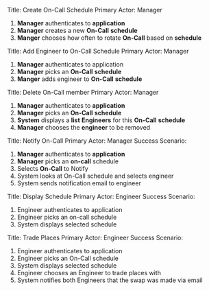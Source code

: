 Title: Create On-Call Schedule
Primary Actor: Manager

1. **Manager** authenticates to **application**
1. **Manager** creates a new **On-Call** **schedule**
1. **Manger** chooses how often to rotate **On-Call** based on **schedule**

Title: Add Engineer to On-Call Schedule
Primary Actor: Manager

1. **Manager** authenticates to application
10. **Manager** picks an **On-Call** **schedule** 
11. **Manger** adds engineer to **On-Call** **schedule**

Title: Delete On-Call member
Primary Actor: Manager

1. **Manager** authenticates to **application**
10. **Manager** picks an **On-Call** **schedule**
13. **System** displays a **list** **Engineers** for this **On-Call** **schedule**
14. **Manager** chooses the **engineer** to be removed

Title: Notify On-Call
Primary Actor: Manager
Success Scenario:

1. **Manager** authenticates to **application**
2. **Manager** picks an **on-call** schedule
3. Selects **On-Call** to Notify
4. System looks at On-Call schedule and selects engineer
5. System sends notification email to engineer

Title: Display Schedule
Primary Actor: Engineer
Success Scenario:

1. Engineer authenticates to application
2. Engineer picks an on-call schedule
3. System displays selected schedule

Title: Trade Places
Primary Actor: Engineer
Success Scenario:

1. Engineer authenticates to application
2. Engineer picks an On-Call schedule
3. System displays selected schedule
4. Engineer chooses an Engineer to trade places with
5. System notifies both Engineers that the swap was made via email
  
<!--stackedit_data:
eyJoaXN0b3J5IjpbLTE4MTA3MjIxMzQsLTE1Njg4MjYxNjYsMT
E5MzA3Mjc0XX0=
-->